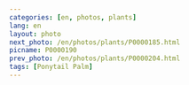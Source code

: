 ```yaml
---
categories: [en, photos, plants]
lang: en
layout: photo
next_photo: /en/photos/plants/P0000185.html
picname: P0000190
prev_photo: /en/photos/plants/P0000204.html
tags: [Ponytail Palm]
---
```

